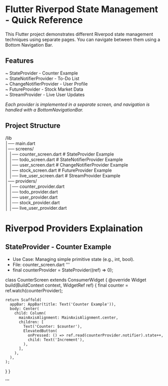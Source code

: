 # Flutter Riverpod State Management - Quick Reference

This Flutter project demonstrates different Riverpod state management techniques using separate pages. You can navigate between them using a Bottom Navigation Bar.

## Features
~ StateProvider - Counter Example <br>
~ StateNotifierProvider - To-Do List <br>
~ ChangeNotifierProvider - User Profile <br>
~ FutureProvider - Stock Market Data <br>
~ StreamProvider - Live User Updates <br>

<i>Each provider is implemented in a separate screen, and navigation is handled with a BottomNavigationBar.</i>

## Project Structure

/lib <br>
│── main.dart <br>
│── screens/ <br>
│   │── counter_screen.dart          # StateProvider Example <br>
│   │── todo_screen.dart             # StateNotifierProvider Example <br>
│   │── user_screen.dart             # ChangeNotifierProvider Example <br>
│   │── stock_screen.dart            # FutureProvider Example <br>
│   │── live_user_screen.dart        # StreamProvider Example <br>
│── providers/ <br>
│   │── counter_provider.dart <br>
│   │── todo_provider.dart <br>
│   │── user_provider.dart <br>
│   │── stock_provider.dart <br>
│   │── live_user_provider.dart <br>

# Riverpod Providers Explaination

## StateProvider - Counter Example
- Use Case: Managing simple primitive state (e.g., int, bool).
- File: counter_screen.dart
'''
- final counterProvider = StateProvider<int>((ref) => 0);

class CounterScreen extends ConsumerWidget {
@override
Widget build(BuildContext context, WidgetRef ref) {
final counter = ref.watch(counterProvider);

    return Scaffold(
      appBar: AppBar(title: Text('Counter Example')),
      body: Center(
        child: Column(
          mainAxisAlignment: MainAxisAlignment.center,
          children: [
            Text('Counter: $counter'),
            ElevatedButton(
              onPressed: () => ref.read(counterProvider.notifier).state++,
              child: Text('Increment'),
            ),
          ],
        ),
      ),
    );
}
}

'''